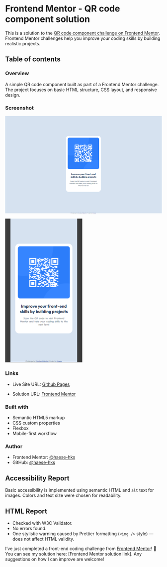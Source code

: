 # Frontend Mentor - QR code component solution

This is a solution to the [QR code component challenge on Frontend Mentor](https://www.frontendmentor.io/challenges/qr-code-component-iux_sIO_H). Frontend Mentor challenges help you improve your coding skills by building realistic projects.

## Table of contents

### Overview

A simple QR code component built as part of a Frontend Mentor challenge. The project focuses on basic HTML structure, CSS layout, and responsive design.

### Screenshot

![Desktop Screenshot](./images/Screenshot-desktopok.png)

![Mobile Screenshot](./images/Screenshot-mobile.png)

### Links

- Live Site URL: [Github Pages](https://haese-hks.github.io/qr-code-component/)

- Solution URL: [Frontend Mentor](https://www.frontendmentor.io/solutions/qr-code-component-IDWP4MLZsB)

### Built with

- Semantic HTML5 markup
- CSS custom properties
- Flexbox
- Mobile-first workflow

### Author

- Frontend Mentor: [@haese-hks](https://www.frontendmentor.io/profile/haese-hks)
- GitHub: [@haese-hks](https://github.com/haese-hks)

## Accessibility Report

Basic accessibility is implemented using semantic HTML and `alt` text for images. Colors and text size were chosen for readability.

## HTML Report

- Checked with W3C Validator.
- No errors found.
- One stylistic warning caused by Prettier formatting (`<img />` style) — does not affect HTML validity.

I’ve just completed a front-end coding challenge from [Frontend Mentor](https://www.frontendmentor.io/challenges/qr-code-component-iux_sIO_H)! 🎉
You can see my solution here: [Frontend Mentor solution link].
Any suggestions on how I can improve are welcome!
